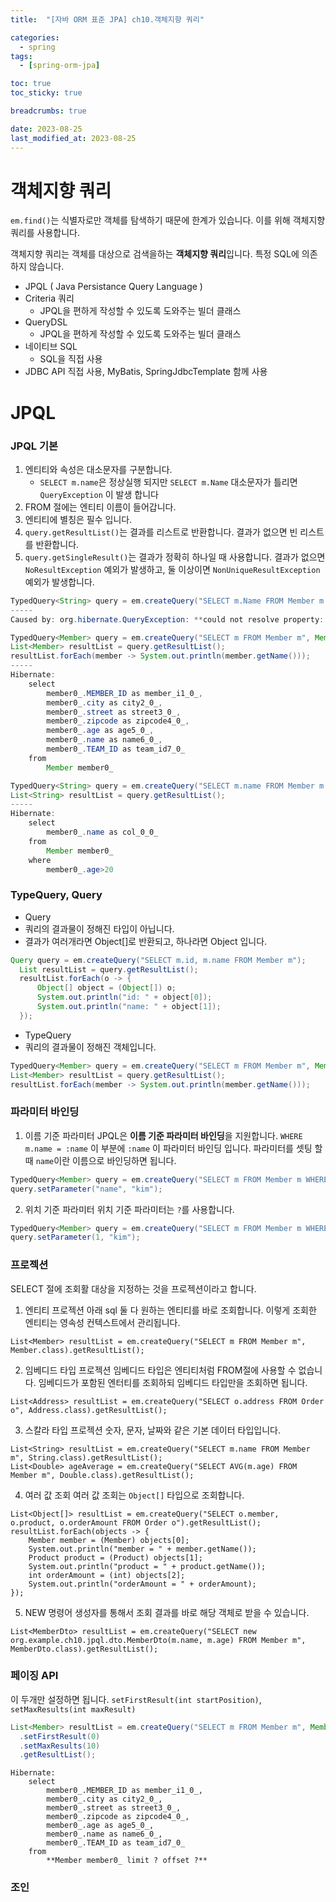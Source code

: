 ```yaml
---
title:  "[자바 ORM 표준 JPA] ch10.객체지향 쿼리"

categories:
  - spring
tags:
  - [spring-orm-jpa]

toc: true
toc_sticky: true

breadcrumbs: true

date: 2023-08-25
last_modified_at: 2023-08-25
---
```


# 객체지향 쿼리
`em.find()`는 식별자로만 객체를 탐색하기 때문에 한계가 있습니다. 
이를 위해 객체지향 쿼리를 사용합니다.

객체지향 쿼리는 객체를 대상으로 검색을하는 **객체지향 쿼리**입니다.
특정 SQL에 의존하지 않습니다.

- JPQL ( Java Persistance Query Language )
- Criteria 쿼리
  - JPQL을 편하게 작성할 수 있도록 도와주는 빌더 클래스
- QueryDSL
  - JPQL을 편하게 작성할 수 있도록 도와주는 빌더 클래스
- 네이티브 SQL
  - SQL을 직접 사용
- JDBC API 직접 사용, MyBatis, SpringJdbcTemplate 함께 사용

# JPQL

### JPQL 기본
1. 엔티티와 속성은 대소문자를 구분합니다.
   - `SELECT m.name`은 정상실행 되지만 `SELECT m.Name` 대소문자가 틀리면 `QueryException` 이 발생 합니다
2. FROM 절에는 엔티티 이름이 들어갑니다.
3. 엔티티에 별칭은 필수 입니다.
4. `query.getResultList()`는 결과를 리스트로 반환합니다. 결과가 없으면 빈 리스트를 반환합니다.
5. `query.getSingleResult()`는 결과가 정확히 하나일 때 사용합니다. 결과가 없으면 `NoResultException` 예외가 발생하고, 둘 이상이면 `NonUniqueResultException` 예외가 발생합니다.
```java
TypedQuery<String> query = em.createQuery("SELECT m.Name FROM Member m where m.age > 20", String.class);
-----
Caused by: org.hibernate.QueryException: **could not resolve property: Name** of: org.example.ch10.jpql.entity.Member [SELECT m.Name FROM org.example.ch10.jpql.entity.Member m where m.age > 20]
```
```java
TypedQuery<Member> query = em.createQuery("SELECT m FROM Member m", Member.class);
List<Member> resultList = query.getResultList();
resultList.forEach(member -> System.out.println(member.getName()));
-----
Hibernate: 
    select
        member0_.MEMBER_ID as member_i1_0_,
        member0_.city as city2_0_,
        member0_.street as street3_0_,
        member0_.zipcode as zipcode4_0_,
        member0_.age as age5_0_,
        member0_.name as name6_0_,
        member0_.TEAM_ID as team_id7_0_ 
    from
        Member member0_
```
```java
TypedQuery<String> query = em.createQuery("SELECT m.name FROM Member m where m.age > 20", String.class);
List<String> resultList = query.getResultList();
-----
Hibernate: 
    select
        member0_.name as col_0_0_ 
    from
        Member member0_ 
    where
        member0_.age>20
```

### TypeQuery, Query
- Query
- 쿼리의 결과물이 정해진 타입이 아닙니다.
- 결과가 여러개라면 Object[]로 반환되고, 하나라면 Object 입니다.
```java
Query query = em.createQuery("SELECT m.id, m.name FROM Member m");
  List resultList = query.getResultList();
  resultList.forEach(o -> {
      Object[] object = (Object[]) o;
      System.out.println("id: " + object[0]);
      System.out.println("name: " + object[1]);
  });
```
- TypeQuery
- 쿼리의 결과물이 정해진 객체입니다.
```java
TypedQuery<Member> query = em.createQuery("SELECT m FROM Member m", Member.class);
List<Member> resultList = query.getResultList();
resultList.forEach(member -> System.out.println(member.getName()));
```

### 파라미터 바인딩
1. 이름 기준 파라미터
JPQL은 **이름 기준 파라미터 바인딩**을 지원합니다.
`WHERE m.name = :name` 이 부분에 `:name` 이 파라미터 바인딩 입니다.
파라미터를 셋팅 할 때 `name`이란 이름으로 바인딩하면 됩니다.
```java
TypedQuery<Member> query = em.createQuery("SELECT m FROM Member m WHERE m.name = :name", Member.class);
query.setParameter("name", "kim");
``` 
2. 위치 기준 파라미터
위치 기준 파라미터는 `?`를 사용합니다.
```java
TypedQuery<Member> query = em.createQuery("SELECT m FROM Member m WHERE m.name = ?1", Member.class);
query.setParameter(1, "kim");
```

### 프로젝션
SELECT 절에 조회활 대상을 지정하는 것을 프로젝션이라고 합니다.
1. 엔티티 프로젝션
아래 sql 둘 다 원하는 엔티티를 바로 조회합니다.
이렇게 조회한 엔티티는 영속성 컨텍스트에서 관리됩니다.
```text
List<Member> resultList = em.createQuery("SELECT m FROM Member m", Member.class).getResultList();
```
2. 임베디드 타입 프로젝션
임베디드 타입은 엔티티처럼 FROM절에 사용할 수 없습니다.
임베디드가 포함된 엔터티를 조회하되 임베디드 타입만을 조회하면 됩니다.
```text
List<Address> resultList = em.createQuery("SELECT o.address FROM Order o", Address.class).getResultList();
```
3. 스칼라 타입 프로젝션
숫자, 문자, 날짜와 같은 기본 데이터 타입입니다.
```text
List<String> resultList = em.createQuery("SELECT m.name FROM Member m", String.class).getResultList();
List<Double> ageAverage = em.createQuery("SELECT AVG(m.age) FROM Member m", Double.class).getResultList();
```
4. 여러 값 조회
여러 값 조회는 `Object[]` 타입으로 조회합니다.
```text
List<Object[]> resultList = em.createQuery("SELECT o.member, o.product, o.orderAmount FROM Order o").getResultList();
resultList.forEach(objects -> {
    Member member = (Member) objects[0];
    System.out.println("member = " + member.getName());
    Product product = (Product) objects[1];
    System.out.println("product = " + product.getName());
    int orderAmount = (int) objects[2];
    System.out.println("orderAmount = " + orderAmount);
});
```
5. NEW 명령어
생성자를 통해서 조회 결과를 바로 해당 객체로 받을 수 있습니다.
```text
List<MemberDto> resultList = em.createQuery("SELECT new org.example.ch10.jpql.dto.MemberDto(m.name, m.age) FROM Member m", MemberDto.class).getResultList();
```

### 페이징 API
이 두개만 설정하면 됩니다.
`setFirstResult(int startPosition)`, `setMaxResults(int maxResult)`
```java
List<Member> resultList = em.createQuery("SELECT m FROM Member m", Member.class)
  .setFirstResult(0)
  .setMaxResults(10)
  .getResultList();
```
```text
Hibernate: 
    select
        member0_.MEMBER_ID as member_i1_0_,
        member0_.city as city2_0_,
        member0_.street as street3_0_,
        member0_.zipcode as zipcode4_0_,
        member0_.age as age5_0_,
        member0_.name as name6_0_,
        member0_.TEAM_ID as team_id7_0_ 
    from
        **Member member0_ limit ? offset ?**
```

### 조인
